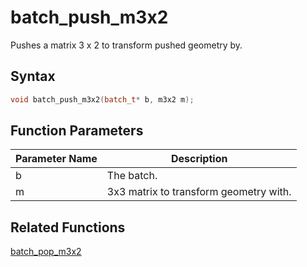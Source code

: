 # batch_push_m3x2

Pushes a matrix 3 x 2 to transform pushed geometry by.

## Syntax

```cpp
void batch_push_m3x2(batch_t* b, m3x2 m);
```

## Function Parameters

Parameter Name | Description
--- | ---
b | The batch.
m | 3x3 matrix to transform geometry with.

## Related Functions
 
[batch_pop_m3x2](https://github.com/RandyGaul/cute_framework/tree/master/doc/graphics/batch/batch_pop_m3x2)  
